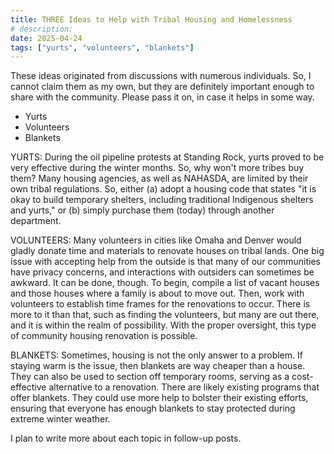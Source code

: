 ```yaml
---
title: THREE Ideas to Help with Tribal Housing and Homelessness
# description:
date: 2025-04-24
tags: ["yurts", "volunteers", "blankets"]
---
```


These ideas originated from discussions with numerous individuals. So, I cannot claim them as my own, but they are definitely important enough to share with the community. Please pass it on, in case it helps in some way.

- Yurts
- Volunteers
- Blankets

YURTS: During the oil pipeline protests at Standing Rock, yurts proved to be very effective during the winter months. So, why won't more tribes buy them? Many housing agencies, as well as NAHASDA, are limited by their own tribal regulations. So, either (a) adopt a housing code that states "it is okay to build temporary shelters, including traditional Indigenous shelters and yurts," or (b) simply purchase them (today) through another department.

VOLUNTEERS: Many volunteers in cities like Omaha and Denver would gladly donate time and materials to renovate houses on tribal lands. One big issue with accepting help from the outside is that many of our communities have privacy concerns, and interactions with outsiders can sometimes be awkward. It can be done, though. To begin, compile a list of vacant houses and those houses where a family is about to move out. Then, work with volunteers to establish time frames for the renovations to occur. There is more to it than that, such as finding the volunteers, but many are out there, and it is within the realm of possibility. With the proper oversight, this type of community housing renovation is possible.

BLANKETS: Sometimes, housing is not the only answer to a problem. If staying warm is the issue, then blankets are way cheaper than a house. They can also be used to section off temporary rooms, serving as a cost-effective alternative to a renovation. There are likely existing programs that offer blankets. They could use more help to bolster their existing efforts, ensuring that everyone has enough blankets to stay protected during extreme winter weather.

I plan to write more about each topic in follow-up posts.
